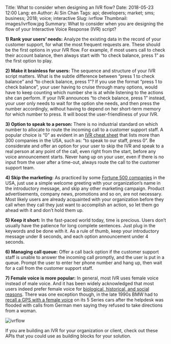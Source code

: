 Title: What to consider when designing an IVR flow?
Date: 2018-05-23 12:00
Lang: en
Author: Ai Sin Chan
Tags: api; developers; market; sms; business; 2018; voice; interactive
Slug: ivrflow
Thumbnail: images/ivrflow.jpg
Summary: What to consider when you are designing the flow of your Interactive Voice Response (IVR) script?


**1) Rank your users’ needs:** Analyze the existing data in the record of your customer support, for what the most frequent requests are. These should be the first options in your IVR flow. For example, if most users call to check their account balance, then always start with “to check balance, press 1” as the first option to play.

**2) Make it brainless for users:** The sequence and structure of your IVR script matters. What is the subtle difference between “press 1 to check balance” and “to check balance, press 1”? If you use the format “press 1 to check balance”, your user having to cruise through many options, would have to keep counting which number she is at while listening to the actions she can perform. If your IVR announces “to check balance, press 1” instead, your user only needs to wait for the option she needs, and then press the number accordingly, without having to depend on her short-term memory for which number to press. It will boost the user-friendliness of your IVR.

**3) Option to speak to a person:** There is no industrial standard on which number to allocate to route the incoming call to a customer support staff. A popular choice is “0” as evident in an [IVR cheat sheet](https://whatis.techtarget.com/reference/Bypass-IVRS-Talk-to-a-real-person-cheatsheet) that lists more than 300 companies in the USA, such as: “to speak to our staff, press 0”. Be considerate and offer an option for your user to skip the IVR and speak to a real person at any point of the call, even right from the start, before any voice announcement starts. Never hang up on your user, even if there is no input from the user after a time-out, always route the call to the customer support team.

**4) Skip the marketing:** As practiced by some [Fortune 500 companies](https://www.softwareadvice.com/voip/industryview/ivr-design-tips-report-2014/) in the USA, just use a simple welcome greeting with your organization’s name in the introductory message, and skip any other marketing campaign. Product advertisements, company news, promotions and so on, are not necessary. Most likely users are already acquainted with your organization before they call when they call they just want to accomplish an action, so let them go ahead with it and don’t hold them up.

**5) Keep it short:** In the fast-paced world today, time is precious. Users don’t usually have the patience for long complete sentences. Just plug in the keywords and be done with it. As a rule of thumb, keep your introductory message under 8 seconds, and each option announcement under 4 seconds.

**6) Managing call queue:** Offer a call back option if the customer support staff is unable to answer the incoming call promptly, and the user is put in a queue. Prompt the user to enter her phone number and hang up, then wait for a call from the customer support staff.

**7) Female voice is more popular:** In general, most IVR uses female voice instead of male voice. And it has been widely acknowledged that most users indeed prefer female voice for [biological, historical, and social reasons](https://edition.cnn.com/2011/10/21/tech/innovation/female-computer-voices/). There was one exception though, in the late 1990s BMW had to [recall a GPS with a female voice](https://www.npr.org/templates/story/story.php?storyId=129629756) on its 5 Series cars after the helpdesk was flooded with calls from German men saying they refused to take directions from a woman.

![ivrflow](/images/ivrflow.jpg)

If you are building an IVR for your organization or client, check out these APIs that you could use as building blocks for your solution.

